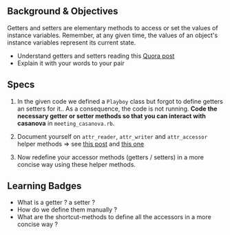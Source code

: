 ## Background & Objectives

Getters and setters are elementary methods to access or set the values of instance variables. Remember, at any given time, the values of an object's instance variables represent its current state. 

* Understand getters and setters reading this [Quora post](http://www.quora.com/Ruby-programming-language/What-are-setters-and-getters-in-Ruby)
* Explain it with your words to your pair

## Specs

1. In the given code we defined a `Playboy` class but forgot to define getters an setters for it.. As a consequence, the code is not running. **Code the necessary getter or setter methods so that you can interact with casanova** in `meeting_casanova.rb`.  

2. Document yourself on `attr_reader`, `attr_writer` and `attr_accessor` helper methods => see [this post](http://stackoverflow.com/questions/5046831/why-use-rubys-attr-accessor-attr-reader-and-attr-writer) and [this one](http://stackoverflow.com/questions/4370960/what-is-attr-accessor-in-ruby)

3. Now redefine your accessor methods (getters / setters) in a more concise way using these helper methods.

## Learning Badges

- What is a getter ? a setter ?
- How do we define them manually ?
- What are the shortcut-methods to define all the accessors in a more concise way ?
